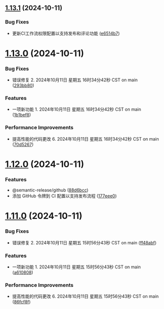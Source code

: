 ## [1.13.1](https://github.com/yanhao98/semantic-release-action-example/compare/v1.13.0...v1.13.1) (2024-10-11)


### Bug Fixes

* 更新CI工作流权限配置以支持发布和评论功能 ([e6514b7](https://github.com/yanhao98/semantic-release-action-example/commit/e6514b76fd31e2d469a0f1d9f924f6edc38de669))

# [1.13.0](https://github.com/yanhao98/semantic-release-action-example/compare/v1.12.0...v1.13.0) (2024-10-11)


### Bug Fixes

* 错误修复 2. 2024年10月11日 星期五 16时34分42秒 CST on main ([293bb80](https://github.com/yanhao98/semantic-release-action-example/commit/293bb8056fb695401bb0f20540fdf75ab7af871c))


### Features

* 一项新功能 1. 2024年10月11日 星期五 16时34分42秒 CST on main ([1b1bef8](https://github.com/yanhao98/semantic-release-action-example/commit/1b1bef87afceb194b0d16e9f3f7440d0697a04b3))


### Performance Improvements

* 提高性能的代码更改 6. 2024年10月11日 星期五 16时34分42秒 CST on main ([70d5267](https://github.com/yanhao98/semantic-release-action-example/commit/70d52672a7698efaba5604a4d819816a5a4b12ea))

# [1.12.0](https://github.com/yanhao98/semantic-release-action-example/compare/v1.11.0...v1.12.0) (2024-10-11)


### Features

* @semantic-release/github ([88d6bcc](https://github.com/yanhao98/semantic-release-action-example/commit/88d6bccac36075cc29185fa860093535a7a6fb19))
* 添加 GitHub 令牌到 CI 配置以支持发布流程 ([177eee0](https://github.com/yanhao98/semantic-release-action-example/commit/177eee0ce697602cfdf9150a7596083fe22b72cd))

# [1.11.0](https://github.com/yanhao98/semantic-release-action-example/compare/v1.10.0...v1.11.0) (2024-10-11)


### Bug Fixes

* 错误修复 2. 2024年10月11日 星期五 15时56分43秒 CST on main ([ff48abf](https://github.com/yanhao98/semantic-release-action-example/commit/ff48abf234934470e18f70360f119e29642718e5))


### Features

* 一项新功能 1. 2024年10月11日 星期五 15时56分43秒 CST on main ([a610808](https://github.com/yanhao98/semantic-release-action-example/commit/a61080822ddd7ff51ff8fdb028c4ebb622b5e468))


### Performance Improvements

* 提高性能的代码更改 6. 2024年10月11日 星期五 15时56分43秒 CST on main ([86fcf8f](https://github.com/yanhao98/semantic-release-action-example/commit/86fcf8f8c6664fe329906fe8ee795d412aafbdb7))
